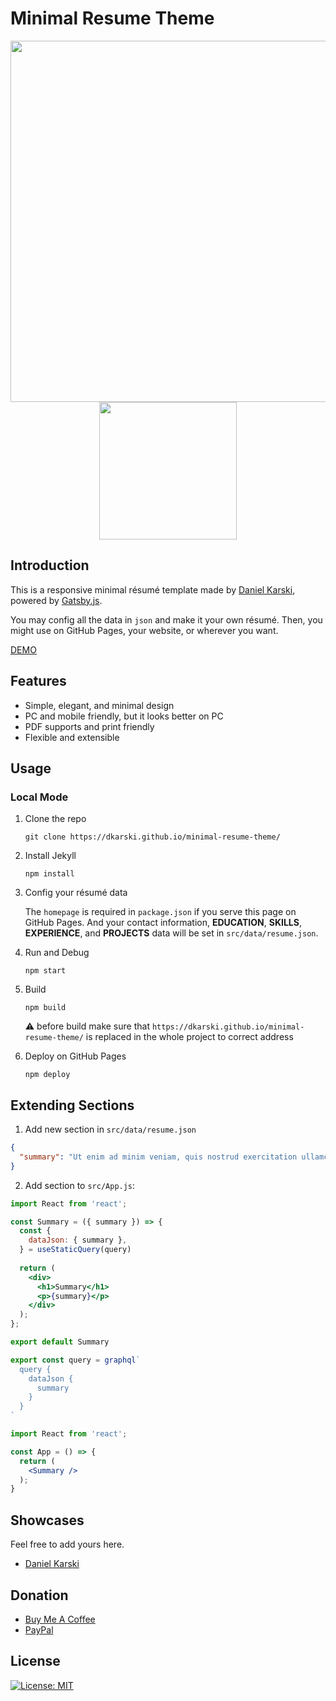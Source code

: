 # Minimal Resume Theme

<p align="center">
  <img src="screenshots/resume-desktop.png" width="578" />
  <img src="screenshots/resume-mobile.png" width="220" />
</p>

## Introduction

This is a responsive minimal résumé template made by [Daniel Karski](https://github.com/dkarski/minimal-resume-theme/), powered by [Gatsby.js](https://www.gatsbyjs.org/).

You may config all the data in `json` and make it your own résumé. Then, you might use on GitHub Pages, your website, or wherever you want.

[DEMO](https://dkarski.github.io/minimal-resume-theme/)

## Features

* Simple, elegant, and minimal design
* PC and mobile friendly, but it looks better on PC
* PDF supports and print friendly
* Flexible and extensible

## Usage

### Local Mode

1. Clone the repo

    ```shell
    git clone https://dkarski.github.io/minimal-resume-theme/
    ```

2. Install Jekyll

    ```shell
    npm install
    ```

3. Config your résumé data

    The `homepage` is required in `package.json` if you serve this page on GitHub Pages. And your contact information, __EDUCATION__, __SKILLS__, __EXPERIENCE__, and __PROJECTS__ data will be set in `src/data/resume.json`.

4. Run and Debug

    ```shell
    npm start
    ```

5. Build

    ```shell
    npm build
    ```
    
    :warning: before build make sure that `https://dkarski.github.io/minimal-resume-theme/` is replaced in the whole project to correct address

6. Deploy on GitHub Pages

    ```shell
    npm deploy
    ```
    
## Extending Sections

1. Add new section in `src/data/resume.json`

  ```json
  {
    "summary": "Ut enim ad minim veniam, quis nostrud exercitation ullamco laboris nisi ut aliquip ex ea commodo consequat.",
  }
  ```

2. Add section to `src/App.js`:


  ```jsx
  import React from 'react';
  
  const Summary = ({ summary }) => {
    const {
      dataJson: { summary },
    } = useStaticQuery(query)
    
    return (
      <div>
        <h1>Summary</h1>
        <p>{summary}</p>
      </div>
    );
  };
  
  export default Summary
  
  export const query = graphql`
    query {
      dataJson {
        summary
      }
    }
  `

  ```
  
  ```jsx
  import React from 'react';
  
  const App = () => {
    return (
      <Summary />
    );
  }
  ```

## Showcases

Feel free to add yours here.

* [Daniel Karski](https://danielkarski.pl/)

## Donation

* [Buy Me A Coffee](https://www.buymeacoffee.com/7eRzBIy)
* [PayPal](https://www.paypal.me/dkarski)

## License

[![License: MIT](https://img.shields.io/badge/License-MIT-blue.svg)](https://opensource.org/licenses/MIT)
